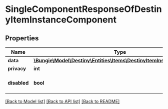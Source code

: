 # SingleComponentResponseOfDestinyItemInstanceComponent

## Properties
Name | Type | Description | Notes
------------ | ------------- | ------------- | -------------
**data** | [**\Bungie\Model\Destiny\Entities\Items\DestinyItemInstanceComponent**](DestinyItemInstanceComponent.md) |  | [optional] 
**privacy** | **int** |  | [optional] 
**disabled** | **bool** | If true, this component is disabled. | [optional] 

[[Back to Model list]](../README.md#documentation-for-models) [[Back to API list]](../README.md#documentation-for-api-endpoints) [[Back to README]](../README.md)


